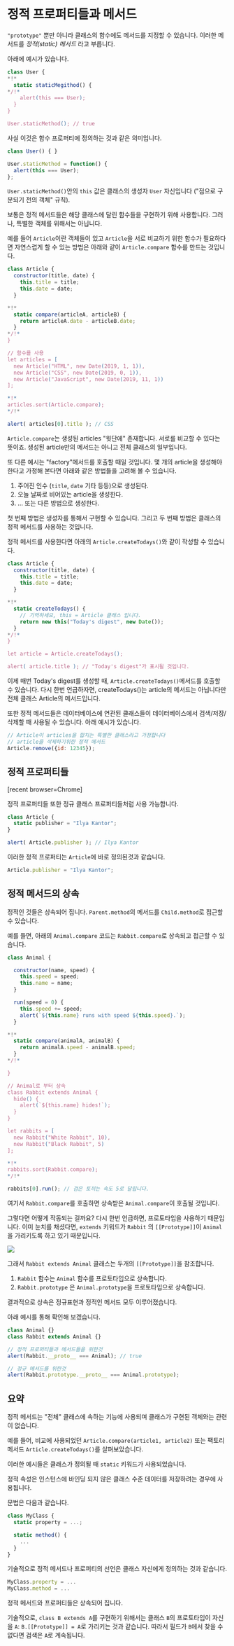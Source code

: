 
# 정적 프로퍼티들과 메서드

`"prototype"` 뿐만 아니라 클래스의 함수에도 메서드를 지정할 수 있습니다. 이러한 메서드를 *정적(static) 메서드* 라고 부릅니다.

아래에 예시가 있습니다.

```js run
class User {
*!*
  static staticMegithod() {
*/!*
    alert(this === User);
  }
}

User.staticMethod(); // true
```

사실 이것은 함수 프로퍼티에 정의하는 것과 같은 의미입니다.

```js
class User() { }

User.staticMethod = function() {
  alert(this === User);
};
```

`User.staticMethod()`안의 `this` 값은 클래스의 생성자 `User` 자신입니다 ("점으로 구분되기 전의 객체" 규칙).

보통은 정적 메서드들은 해당 클래스에 달린 함수들을 구현하기 위해 사용합니다. 그러나, 특별한 객체를 위해서는 아닙니다.

예를 들어 `Article`이란 객체들이 있고 `Article`을 서로 비교하기 위한 함수가 필요하다면 자연스럽게 할 수 있는 방법은 아래와 같이 `Article.compare` 함수를 만드는 것입니다.

```js run
class Article {
  constructor(title, date) {
    this.title = title;
    this.date = date;
  }

*!*
  static compare(articleA, articleB) {
    return articleA.date - articleB.date;
  }
*/!*
}

// 함수를 사용
let articles = [
  new Article("HTML", new Date(2019, 1, 1)),
  new Article("CSS", new Date(2019, 0, 1)),
  new Article("JavaScript", new Date(2019, 11, 1))
];

*!*
articles.sort(Article.compare);
*/!*

alert( articles[0].title ); // CSS
```

`Article.compare`는 생성된 articles "윗단에" 존재합니다. 서로를 비교할 수 있다는 뜻이죠. 생성된 article만의 메서드는 아니고 전체 클래스의 일부입니다.

또 다른 예시는 "factory"메서드를 호출할 때일 것입니다. 몇 개의 article을 생성해야 한다고 가정해 본다면 아래와 같은 방법들을 고려해 볼 수 있습니다.

1. 주어진 인수 (`title`, `date` 기타 등등)으로 생성된다.
2. 오늘 날짜로 비어있는 article을 생성한다.
3. ... 또는 다른 방법으로 생성한다.

첫 번째 방법은 생성자를 통해서 구현할 수 있습니다. 그리고 두 번째 방법은 클래스의 정적 메서드를 사용하는 것입니다.

정적 메서드를 사용한다면 아래의 `Article.createTodays()`와 같이 작성할 수 있습니다.

```js run
class Article {
  constructor(title, date) {
    this.title = title;
    this.date = date;
  }

*!*
  static createTodays() {
    // 기억하세요, this = Article 클래스 입니다.
    return new this("Today's digest", new Date());
  }
*/!*
}

let article = Article.createTodays();

alert( article.title ); // "Today's digest"가 표시될 것입니다.
```

이제 매번 Today's digest를 생성할 때, `Article.createTodays()`메서드를 호출할 수 있습니다. 다시 한번 언급하자면, createTodays()는 article의 메서드는 아닙니다만 전체 클래스 Article의 메서드입니다.

또한 정적 메서드들은 데이터베이스에 연관된 클래스들이 데이터베이스에서 검색/저장/삭제할 때 사용될 수 있습니다. 아래 예시가 있습니다.

```js
// Article이 articles을 합치는 특별한 클래스라고 가정합니다
// article을 삭제하기위한 정적 메서드
Article.remove({id: 12345});
```

## 정적 프로퍼티들

[recent browser=Chrome]

정적 프로퍼티들 또한 정규 클래스 프로퍼티들처럼 사용 가능합니다.

```js run
class Article {
  static publisher = "Ilya Kantor";
}

alert( Article.publisher ); // Ilya Kantor
```

이러한 정적 프로퍼티는 `Article`에 바로 정의된것과 같습니다.

```js
Article.publisher = "Ilya Kantor";
```

## 정적 메서드의 상속

정적인 것들은 상속되어 집니다. `Parent.method`의 메서드를 `Child.method`로 접근할 수 있습니다.

예를 들면, 아래의 `Animal.compare` 코드는 `Rabbit.compare`로 상속되고 접근할 수 있습니다.

```js run
class Animal {

  constructor(name, speed) {
    this.speed = speed;
    this.name = name;
  }

  run(speed = 0) {
    this.speed += speed;
    alert(`${this.name} runs with speed ${this.speed}.`);
  }

*!*
  static compare(animalA, animalB) {
    return animalA.speed - animalB.speed;
  }
*/!*

}

// Animal로 부터 상속
class Rabbit extends Animal {
  hide() {
    alert(`${this.name} hides!`);
  }
}

let rabbits = [
  new Rabbit("White Rabbit", 10),
  new Rabbit("Black Rabbit", 5)
];

*!*
rabbits.sort(Rabbit.compare);
*/!*

rabbits[0].run(); // 검은 토끼는 속도 5로 달립니다.
```

여기서 `Rabbit.compare`를 호출하면 상속받은 `Animal.compare`이 호출될 것입니다.

그렇다면 어떻게 작동되는 걸까요? 다시 한번 언급하면, 프로토타입을 사용하기 때문입니다. 이미 눈치를 채셨다면, `extends` 키워드가 `Rabbit` 의 `[[Prototype]]`이 `Animal`을 가리키도록 하고 있기 때문입니다.

![](animal-rabbit-static.png)

그래서 `Rabbit extends Animal` 클래스는 두개의 `[[Prototype]]`을 참조합니다.

1. `Rabbit` 함수는 `Animal` 함수를 프로토타입으로 상속합니다.
2. `Rabbit.prototype` 은 `Animal.prototype`을 프로토타입으로 상속합니다.

결과적으로 상속은 정규표현과 정적인 메서드 모두 이루어졌습니다.

아래 예시를 통해 확인해 보겠습니다.

```js run
class Animal {}
class Rabbit extends Animal {}

// 정적 프로퍼티들과 메서드들을 위한것
alert(Rabbit.__proto__ === Animal); // true

// 정규 메서드를 위한것
alert(Rabbit.prototype.__proto__ === Animal.prototype);
```

## 요약

정적 메서드는 "전체" 클래스에 속하는 기능에 사용되며 클래스가 구현된 객체와는 관련이 없습니다.

예를 들어, 비교에 사용되었던 `Article.compare(article1, article2)` 또는 팩토리 메서드 `Article.createTodays()`를 살펴보았습니다.

이러한 예시들은 클래스가 정의될 때 `static` 키워드가 사용되었습니다.

정적 속성은 인스턴스에 바인딩 되지 않은 클래스 수준 데이터를 저장하려는 경우에 사용됩니다.

문법은 다음과 같습니다.

```js
class MyClass {
  static property = ...;

  static method() {
    ...
  }
}
```

기술적으로 정적 메서드나 프로퍼티의 선언은 클래스 자신에게 정의하는 것과 같습니다. 

```js
MyClass.property = ...
MyClass.method = ...
```

정적 메서드와 프로퍼티들은 상속되어 집니다.

기술적으로, `class B extends A`를 구현하기 위해서는 클래스 `B`의 프로토타입이 자신을 `A`: `B.[[Prototype]] = A`로 가리키는 것과 같습니다. 따라서 필드가 `B`에서 찾을 수 없다면 검색은 `A`로 계속됩니다.
